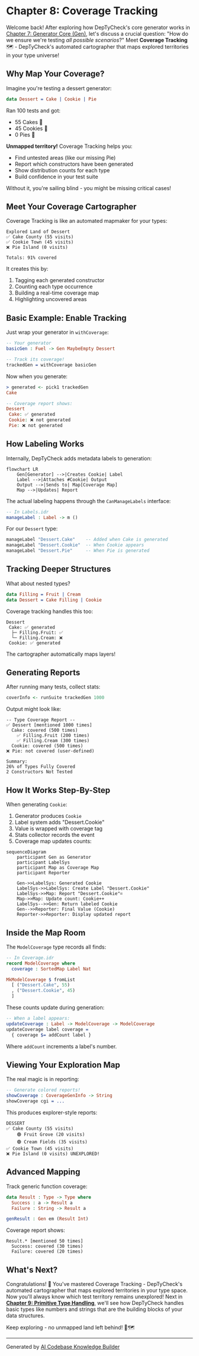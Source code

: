 # Chapter 8: Coverage Tracking

Welcome back! After exploring how DepTyCheck's core generator works in [Chapter 7: Generator Core (Gen)](07_generator_core__gen__.md), let's discuss a crucial question: "How do we ensure we're testing *all possible scenarios*?" Meet **Coverage Tracking** 🗺️ - DepTyCheck's automated cartographer that maps explored territories in your type universe!

## Why Map Your Coverage?

Imagine you're testing a dessert generator:
```idris
data Dessert = Cake | Cookie | Pie
```

Ran 100 tests and got:
- 55 Cakes 🍰
- 45 Cookies 🍪
- 0 Pies 🥧

**Unmapped territory!** Coverage Tracking helps you:
- Find untested areas (like our missing Pie)
- Report which constructors have been generated
- Show distribution counts for each type
- Build confidence in your test suite

Without it, you're sailing blind - you might be missing critical cases!

## Meet Your Coverage Cartographer

Coverage Tracking is like an automated mapmaker for your types:
```
Explored Land of Dessert
✅ Cake County (55 visits)
✅ Cookie Town (45 visits)
❌ Pie Island (0 visits)

Totals: 91% covered
```

It creates this by:
1. Tagging each generated constructor
2. Counting each type occurrence
3. Building a real-time coverage map
4. Highlighting uncovered areas

## Basic Example: Enable Tracking

Just wrap your generator in `withCoverage`:
```idris
-- Your generator
basicGen : Fuel -> Gen MaybeEmpty Dessert

-- Track its coverage!
trackedGen = withCoverage basicGen
```

Now when you generate:
```idris
> generated <- pick1 trackedGen
Cake

-- Coverage report shows:
Dessert
 Cake: ✅ generated
 Cookie: ❌ not generated
 Pie: ❌ not generated
```

## How Labeling Works

Internally, DepTyCheck adds metadata labels to generation:
```mermaid
flowchart LR
    Gen[Generator] -->|Creates Cookie| Label
    Label -->|Attaches #Cookie| Output
    Output -->|Sends to| Map[Coverage Map]
    Map -->|Updates| Report
```

The actual labeling happens through the `CanManageLabels` interface:
```idris
-- In Labels.idr
manageLabel : Label -> m ()
```

For our `Dessert` type:
```idris
manageLabel "Dessert.Cake"    -- Added when Cake is generated
manageLabel "Dessert.Cookie"  -- When Cookie appears
manageLabel "Dessert.Pie"     -- When Pie is generated
```

## Tracking Deeper Structures

What about nested types?
```idris
data Filling = Fruit | Cream
data Dessert = Cake Filling | Cookie
```

Coverage tracking handles this too:
```
Dessert
 Cake: ✅ generated
  ├─ Filling.Fruit: ✅
  └─ Filling.Cream: ❌
 Cookie: ✅ generated
```

The cartographer automatically maps layers!

## Generating Reports

After running many tests, collect stats:
```idris
coverInfo <- runSuite trackedGen 1000
```

Output might look like:
```
-- Type Coverage Report --
✅ Dessert [mentioned 1000 times]
  Cake: covered (500 times)
    ✅ Filling.Fruit (200 times)
    ✅ Filling.Cream (300 times)
  Cookie: covered (500 times)
❌ Pie: not covered (user-defined)

Summary:
26% of Types Fully Covered
2 Constructors Not Tested
```

## How It Works Step-By-Step

When generating `Cookie`:
1. Generator produces `Cookie`
2. Label system adds "Dessert.Cookie"
3. Value is wrapped with coverage tag
4. Stats collector records the event
5. Coverage map updates counts:

```mermaid
sequenceDiagram
    participant Gen as Generator
    participant LabelSys
    participant Map as Coverage Map
    participant Reporter
    
    Gen->>LabelSys: Generated Cookie
    LabelSys->>LabelSys: Create Label "Dessert.Cookie"
    LabelSys->>Map: Report "Dessert.Cookie"⌗
    Map->>Map: Update count: Cookie++
    LabelSys-->>Gen: Return labeled Cookie
    Gen-->>Reporter: Final Value (Cookie)
    Reporter->>Reporter: Display updated report
```

## Inside the Map Room

The `ModelCoverage` type records all finds:
```idris
-- In Coverage.idr
record ModelCoverage where
  coverage : SortedMap Label Nat

MkModelCoverage $ fromList 
  [ ("Dessert.Cake", 55)
  , ("Dessert.Cookie", 45)
  ]
```

These counts update during generation:
```idris
-- When a label appears:
updateCoverage : Label -> ModelCoverage -> ModelCoverage
updateCoverage label coverage = 
  { coverage $= addCount label }
```

Where `addCount` increments a label's number.

## Viewing Your Exploration Map

The real magic is in reporting:
```idris
-- Generate colored reports!
showCoverage : CoverageGenInfo -> String
showCoverage cgi = ...
```

This produces explorer-style reports:
```
DESSERT
✅ Cake County (55 visits)
    🟢 Fruit Grove (20 visits)
    🟢 Cream Fields (35 visits)
✅ Cookie Town (45 visits)
❌ Pie Island (0 visits) UNEXPLORED!
```

## Advanced Mapping

Track generic function coverage:
```idris
data Result : Type -> Type where
  Success : a -> Result a
  Failure : String -> Result a

genResult : Gen em (Result Int)
```

Coverage report shows:
```
Result.* [mentioned 50 times]
  Success: covered (30 times)
  Failure: covered (20 times)
```

## What's Next?

Congratulations! 🎉 You've mastered Coverage Tracking - DepTyCheck's automated cartographer that maps explored territories in your type space. Now you'll always know which test territory remains unexplored! Next in **[Chapter 9: Primitive Type Handling](09_primitive_type_handling_.md)**, we'll see how DepTyCheck handles basic types like numbers and strings that are the building blocks of your data structures. 

Keep exploring - no unmapped land left behind! 🧭🗺️

---

Generated by [AI Codebase Knowledge Builder](https://github.com/The-Pocket/Tutorial-Codebase-Knowledge)